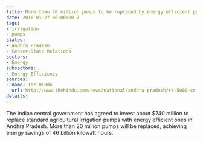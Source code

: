 ```yaml
---
title: More than 20 million pumps to be replaced by energy efficient pumps in Andhra
date: 2016-01-27 00:00:00 Z
tags:
- irrigation
- pumps
states:
- Andhra Pradesh
- Center-State Relations
sectors:
- Energy
subsectors:
- Energy Efficiency
sources:
- name: The Hindu
  url: http://www.thehindu.com/news/national/andhra-pradesh/rs-5000-cr-for-energy-efficient-pumpsets/article8122020.ece?ref=tpnews
details: 
---
```


The Indian central government has agreed to invest about $740 million to replace standard agricultural irrigation pumps with energy efficient ones in Andhra Pradesh. More than 20 million pumps will be replaced, achieving energy savings of 46 billion kilowatt hours.
